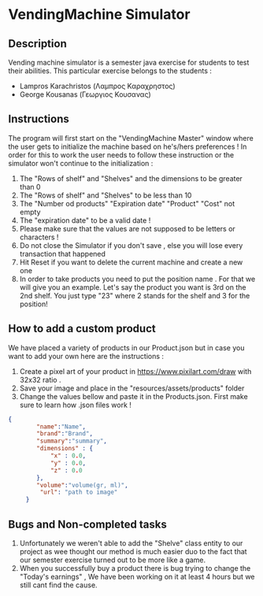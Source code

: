 # VendingMachine Simulator

## Description

Vending machine simulator is a semester java exercise for students to test their abilities. This particular exercise belongs to the students : 

- Lampros Karachristos (Λαμπρος Καραχρηστος)
- George Kousanas      (Γεωργιος Κουσανας)

## Instructions

The program will first start on the "VendingMachine Master" window where the user gets to initialize the machine based on he's/hers preferences ! In order for this to work the user needs to follow these instruction or the simulator won't continue to the initialization :

1. The "Rows of shelf" and "Shelves" and the dimensions to be greater than 0
2. The "Rows of shelf" and "Shelves" to be less than 10
3. The "Number od products" "Expiration date" "Product" "Cost" not empty
4. The "expiration date" to be a valid date !
5. Please make sure that the values are not supposed to be letters or characters !
6. Do not close the Simulator if you don't save , else you will lose every transaction that happened
7. Hit Reset if you want to delete the current machine and create a new one 
8. In order to take products you need to put the position name . For that we will give you an example. Let's say the product you want is 3rd on the 2nd shelf. You just type "23" where 2 stands for the shelf and 3 for the position!

## How to add a custom product

We have placed a variety of products in our Product.json but in case you want to add your own here are the instructions :

1. Create a pixel art of your product in https://www.pixilart.com/draw with 32x32 ratio .
2. Save your image and place in the "resources/assets/products" folder
3. Change the values bellow and paste it in the Products.json. First make sure to learn how .json files work !

```json
{
        "name":"Name",
        "brand":"Brand",
        "summary":"summary",
        "dimensions" : {
            "x" : 0.0,
            "y" : 0.0,
            "z" : 0.0
        },
        "volume":"volume(gr, ml)",
         "url": "path to image"
     }
```

## Bugs and Non-completed tasks

1. Unfortunately we weren't able to add the "Shelve" class entity to our project as wee thought our method is much easier duo to the fact that our semester exercise turned out to be more like a game.
2. When you successfully buy a product there is bug trying to change the "Today's earnings" , We have been working on it at least 4 hours but we still cant find the cause. 
